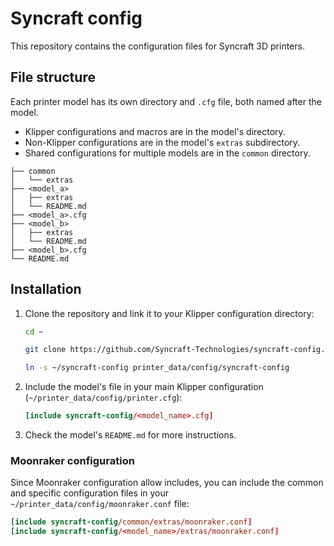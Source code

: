 # Syncraft config

This repository contains the configuration files for Syncraft 3D printers.

## File structure

Each printer model has its own directory and `.cfg` file, both named after the model.

- Klipper configurations and macros are in the model's directory.
- Non-Klipper configurations are in the model's `extras` subdirectory.
- Shared configurations for multiple models are in the `common` directory.

```
├── common
│   └── extras
├── <model_a>
│   ├── extras
│   └── README.md
├── <model_a>.cfg
├── <model_b>
│   ├── extras
│   └── README.md
├── <model_b>.cfg
└── README.md
```

## Installation

1. Clone the repository and link it to your Klipper configuration directory:
	```bash
	cd ~
	```
	```bash
	git clone https://github.com/Syncraft-Technologies/syncraft-config.git
	```
	```bash
	ln -s ~/syncraft-config printer_data/config/syncraft-config
	```
2. Include the model's file in your main Klipper configuration (`~/printer_data/config/printer.cfg`):
	```conf
	[include syncraft-config/<model_name>.cfg]
	```
3. Check the model's `README.md` for more instructions.

### Moonraker configuration

Since Moonraker configuration allow includes, you can include the common and specific configuration files in your `~/printer_data/config/moonraker.conf` file:

```conf
[include syncraft-config/common/extras/moonraker.conf]
[include syncraft-config/<model_name>/extras/moonraker.conf]
```